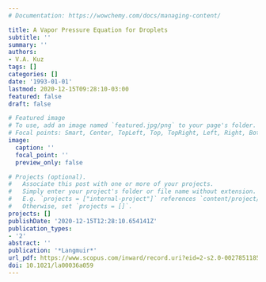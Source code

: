 ```yaml
---
# Documentation: https://wowchemy.com/docs/managing-content/

title: A Vapor Pressure Equation for Droplets
subtitle: ''
summary: ''
authors:
- V.A. Kuz
tags: []
categories: []
date: '1993-01-01'
lastmod: 2020-12-15T09:28:10-03:00
featured: false
draft: false

# Featured image
# To use, add an image named `featured.jpg/png` to your page's folder.
# Focal points: Smart, Center, TopLeft, Top, TopRight, Left, Right, BottomLeft, Bottom, BottomRight.
image:
  caption: ''
  focal_point: ''
  preview_only: false

# Projects (optional).
#   Associate this post with one or more of your projects.
#   Simply enter your project's folder or file name without extension.
#   E.g. `projects = ["internal-project"]` references `content/project/deep-learning/index.md`.
#   Otherwise, set `projects = []`.
projects: []
publishDate: '2020-12-15T12:28:10.654141Z'
publication_types:
- '2'
abstract: ''
publication: '*Langmuir*'
url_pdf: https://www.scopus.com/inward/record.uri?eid=2-s2.0-0027851185&doi=10.1021%2fla00036a059&partnerID=40&md5=4a2c93e13920bc23d2e5e60f2aacf270
doi: 10.1021/la00036a059
---
```


